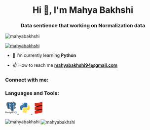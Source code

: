 <h1 align="center">Hi 👋, I'm Mahya Bakhshi</h1>
<h3 align="center">Data sentience that working on Normalization data</h3>

<p align="left"> <img src="https://komarev.com/ghpvc/?username=mahyabakhshi&label=Profile%20views&color=0e75b6&style=flat" alt="mahyabakhshi" /> </p>

<p align="left"> <a href="https://github.com/ryo-ma/github-profile-trophy"><img src="https://github-profile-trophy.vercel.app/?username=mahyabakhshi" alt="mahyabakhshi" /></a> </p>

- 🌱 I’m currently learning **Python**

- 📫 How to reach me **mahyabakhshi94@gmail.com**

<h3 align="left">Connect with me:</h3>
<p align="left">
</p>

<h3 align="left">Languages and Tools:</h3>
<p align="left"> <a href="https://www.postgresql.org" target="_blank" rel="noreferrer"> <img src="https://raw.githubusercontent.com/devicons/devicon/master/icons/postgresql/postgresql-original-wordmark.svg" alt="postgresql" width="40" height="40"/> </a> <a href="https://www.python.org" target="_blank" rel="noreferrer"> <img src="https://raw.githubusercontent.com/devicons/devicon/master/icons/python/python-original.svg" alt="python" width="40" height="40"/> </a> <a href="https://www.scala-lang.org" target="_blank" rel="noreferrer"> <img src="https://raw.githubusercontent.com/devicons/devicon/master/icons/scala/scala-original.svg" alt="scala" width="40" height="40"/> </a> </p>

<p><img align="left" src="https://github-readme-stats.vercel.app/api/top-langs?username=mahyabakhshi&show_icons=true&locale=en&layout=compact" alt="mahyabakhshi" /></p>

<p>&nbsp;<img align="center" src="https://github-readme-stats.vercel.app/api?username=mahyabakhshi&show_icons=true&locale=en" alt="mahyabakhshi" /></p>

